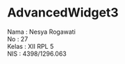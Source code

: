 # AdvancedWidget3
Nama : Nesya Rogawati
<br> No : 27
<br> Kelas : XII RPL 5
<br> NIS : 4398/1296.063
